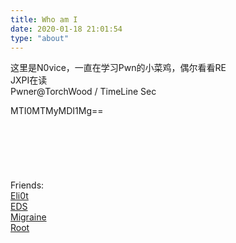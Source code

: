 ```yaml
---
title: Who am I
date: 2020-01-18 21:01:54
type: "about"
---
```



这里是N0vice，一直在学习Pwn的小菜鸡，偶尔看看RE  
JXPI在读  
Pwner@TorchWood / TimeLine Sec  


MTI0MTMyMDI1Mg==  
<br/>
<br/>   
<br/>
<br/>
<br/>
Friends:  
[Eli0t](http://ybm911.work/)  
[EDS](http://www.ericdshen.com/)  
[Migraine](https://migraine-sudo.github.io)  
[Root](https://shawroot.cc/)  
